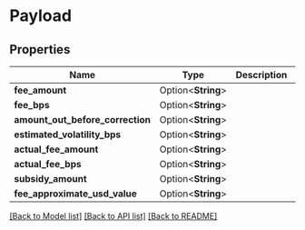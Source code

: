 # Payload

## Properties

Name | Type | Description | Notes
------------ | ------------- | ------------- | -------------
**fee_amount** | Option<**String**> |  | [optional]
**fee_bps** | Option<**String**> |  | [optional]
**amount_out_before_correction** | Option<**String**> |  | [optional]
**estimated_volatility_bps** | Option<**String**> |  | [optional]
**actual_fee_amount** | Option<**String**> |  | [optional]
**actual_fee_bps** | Option<**String**> |  | [optional]
**subsidy_amount** | Option<**String**> |  | [optional]
**fee_approximate_usd_value** | Option<**String**> |  | [optional]

[[Back to Model list]](../README.md#documentation-for-models) [[Back to API list]](../README.md#documentation-for-api-endpoints) [[Back to README]](../README.md)


